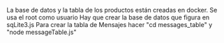 La base de datos y la tabla de los productos están creadas en docker.
Se usa el root como usuario
Hay que crear la base de datos que figura en sqLite3.js
Para crear la tabla de Mensajes hacer "cd messages_table" y "node messageTable.js"
